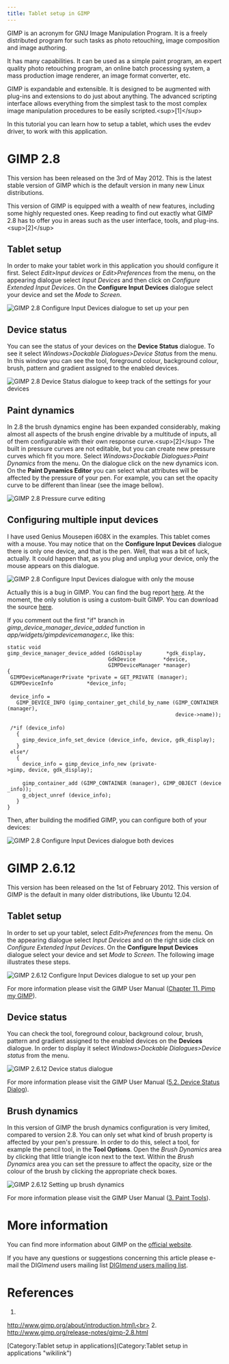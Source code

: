 ```yaml
---
title: Tablet setup in GIMP
---
```

GIMP is an acronym for GNU Image Manipulation Program. It is a freely
distributed program for such tasks as photo retouching, image
composition and image authoring.

It has many capabilities. It can be used as a simple paint program, an
expert quality photo retouching program, an online batch processing
system, a mass production image renderer, an image format converter,
etc.

GIMP is expandable and extensible. It is designed to be augmented with
plug-ins and extensions to do just about anything. The advanced
scripting interface allows everything from the simplest task to the most
complex image manipulation procedures to be easily
scripted.\<sup\>[1]\</sup\>

In this tutorial you can learn how to setup a tablet, which uses the
evdev driver, to work with this application.

GIMP 2.8
========

This version has been released on the 3rd of May 2012. This is the
latest stable version of GIMP which is the default version in many new
Linux distributions.

This version of GIMP is equipped with a wealth of new features,
including some highly requested ones. Keep reading to find out exactly
what GIMP 2.8 has to offer you in areas such as the user interface,
tools, and plug-ins.\<sup\>[2]\</sup\>

Tablet setup
------------

In order to make your tablet work in this application you should
configure it first. Select *Edit\>Input devices* or *Edit\>Preferences*
from the menu, on the appearing dialogue select *Input Devices* and then
click on *Configure Extended Input Devices*. On the **Configure Input
Devices** dialogue select your device and set the *Mode* to *Screen*.

![GIMP 2.8 Configure Input Devices dialogue to set up your
pen](../gimp28lucky.png "GIMP 2.8 Configure Input Devices dialogue to set up your pen")

Device status
-------------

You can see the status of your devices on the **Device Status**
dialogue. To see it select *Windows\>Dockable Dialogues\>Device Status*
from the menu. In this window you can see the tool, foreground colour,
background colour, brush, pattern and gradient assigned to the enabled
devices.

![GIMP 2.8 Device Status dialogue to keep track of the settings for your
devices](../gimp28devstatus.png "GIMP 2.8 Device Status dialogue to keep track of the settings for your devices")

Paint dynamics
--------------

In 2.8 the brush dynamics engine has been expanded considerably, making
almost all aspects of the brush engine drivable by a multitude of
inputs, all of them configurable with their own response
curve.\<sup\>[2]\</sup\> The built in pressure curves are not editable,
but you can create new pressure curves which fit you more. Select
*Windows\>Dockable Dialogues\>Paint Dynamics* from the menu. On the
dialogue click on the new dynamics icon. On the **Paint Dynamics
Editor** you can select what attributes will be affected by the pressure
of your pen. For example, you can set the opacity curve to be different
than linear (see the image bellow).

![GIMP 2.8 Pressure curve
editing](../gimp28devcurve.png "GIMP 2.8 Pressure curve editing")

Configuring multiple input devices
----------------------------------

I have used Genius Mousepen i608X in the examples. This tablet comes
with a mouse. You may notice that on the **Configure Input Devices**
dialogue there is only one device, and that is the pen. Well, that was a
bit of luck, actually. It could happen that, as you plug and unplug your
device, only the mouse appears on this dialogue.

![GIMP 2.8 Configure Input Devices dialogue with only the
mouse](../gimp28wrong.png "GIMP 2.8 Configure Input Devices dialogue with only the mouse")

Actually this is a bug in GIMP. You can find the bug report
[here](https://bugzilla.gnome.org/show_bug.cgi?id=674253). At the
moment, the only solution is using a custom-built GIMP. You can download
the source [here](http://www.gimp.org/downloads/).

If you comment out the first "if" branch in
*gimp\_device\_manager\_device\_added* function in
*app/widgets/gimpdevicemanager.c*, like this:

`static void`\
`gimp_device_manager_device_added (GdkDisplay        *gdk_display,`\
`                                 GdkDevice         *device,`\
`                                 GIMPDeviceManager *manager)`\
`{`\
` GIMPDeviceManagerPrivate *private = GET_PRIVATE (manager);`\
` GIMPDeviceInfo           *device_info;`\
\
` device_info =`\
`   GIMP_DEVICE_INFO (gimp_container_get_child_by_name (GIMP_CONTAINER (manager),`\
`                                                       device->name));`\
\
` /*if (device_info)`\
`   {`\
`     gimp_device_info_set_device (device_info, device, gdk_display);`\
`   }`\
` else*/`\
`   {`\
`     device_info = gimp_device_info_new (private->gimp, device, gdk_display);`\
\
`     gimp_container_add (GIMP_CONTAINER (manager), GIMP_OBJECT (device_info));`\
`     g_object_unref (device_info);`\
`   }`\
`}`

Then, after building the modified GIMP, you can configure both of your
devices:

![GIMP 2.8 Configure Input Devices dialogue both
devices](../gimp28good.png "GIMP 2.8 Configure Input Devices dialogue both devices")

GIMP 2.6.12
===========

This version has been released on the 1st of February 2012. This version
of GIMP is the default in many older distributions, like Ubuntu 12.04.

Tablet setup
------------

In order to set up your tablet, select *Edit\>Preferences* from the
menu. On the appearing dialogue select *Input Devices* and on the right
side click on *Configure Extended Input Devices*. On the **Configure
Input Devices** dialogue select your device and set *Mode* to *Screen*.
The following image illustrates these steps.

![GIMP 2.6.12 Configure Input Devices dialogue to set up your
pen](../gimp2612inputdev.png "GIMP 2.6.12 Configure Input Devices dialogue to set up your pen")

For more information please visit the GIMP User Manual ([Chapter 11.
Pimp my
GIMP](http://docs.gimp.org/2.6/en/gimp-pimping.html#gimp-prefs-input-devices)).

Device status
-------------

You can check the tool, foreground colour, background colour, brush,
pattern and gradient assigned to the enabled devices on the **Devices**
dialogue. In order to display it select *Windows\>Dockable
Dialogues\>Device status* from the menu.

![GIMP 2.6.12 Device status
dialogue](../gimp2612devicestatus.png "GIMP 2.6.12 Device status dialogue")

For more information please visit the GIMP User Manual ([5.2. Device
Status
Dialog](http://docs.gimp.org/2.6/en/gimp-device-status-dialog.html)).

Brush dynamics
--------------

In this version of GIMP the brush dynamics configuration is very
limited, compared to version 2.8. You can only set what kind of brush
property is affected by your pen's pressure. In order to do this, select
a tool, for example the pencil tool, in the **Tool Options**. Open the
*Brush Dynamics* area by clicking that little triangle icon next to the
text. Within the *Brush Dynamics* area you can set the pressure to
affect the opacity, size or the colour of the brush by clicking the
appropriate check boxes.

![GIMP 2.6.12 Setting up brush
dynamics](../gimp2612brushdynamics.png "GIMP 2.6.12 Setting up brush dynamics")

For more information please visit the GIMP User Manual ([3. Paint
Tools](http://docs.gimp.org/2.6/en/gimp-tools-paint.html#gimp-tools-paint-options)).

More information
================

You can find more information about GIMP on the [official
website](http://www.gimp.org/).

If you have any questions or suggestions concerning this article please
e-mail the DIGI*mend* users mailing list [DIGI*mend* users mailing
list](mailto:digimend-users@lists.sourceforge.net).

References
==========

1.
[http://www.gimp.org/about/introduction.html\<br\>](http://www.gimp.org/about/introduction.html<br>)
2. <http://www.gimp.org/release-notes/gimp-2.8.html>

[Category:Tablet setup in
applications](Category:Tablet setup in applications "wikilink")

